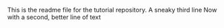 This is the readme file for the tutorial 
repository.
A sneaky third line
Now with a second, better line of text  
